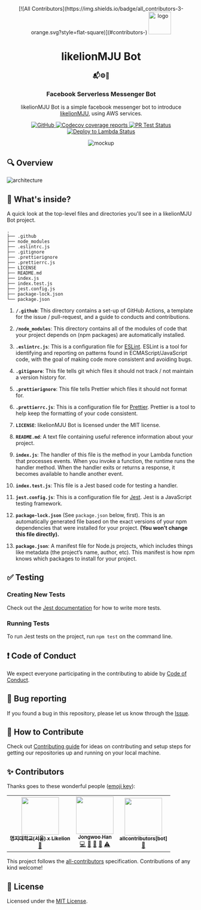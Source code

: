 <p align="center">
<!-- ALL-CONTRIBUTORS-BADGE:START - Do not remove or modify this section -->
[![All Contributors](https://img.shields.io/badge/all_contributors-3-orange.svg?style=flat-square)](#contributors-)
<!-- ALL-CONTRIBUTORS-BADGE:END -->
  <a href="https://github.com/likelionmju">
    <img alt="logo" src="https://likelionmju-serverless-bot-bucket.s3.ap-northeast-2.amazonaws.com/assets/images/likelionmju_logo.png" width="60" />
  </a>
</p>
<h1 align="center">
  likelionMJU Bot
</h1>

<h3 align="center">
  📬⚙️🤖
</h3>

<h3 align="center">
  Facebook Serverless Messenger Bot
</h3>

<p align="center">
  likelionMJU Bot is a simple facebook messenger bot to introduce <a href="https://github.com/likelionmju">likelionMJU</a>, using AWS services.
</p>

<p align="center">
  <a href="LICENSE">
    <img alt="GitHub" src="https://img.shields.io/github/license/jongwooo/likelionmju-serverless-bot?color=blue">
  </a>
  <a href="https://codecov.io/gh/jongwooo/likelionmju-serverless-bot">
    <img alt="Codecov coverage reports" src="https://codecov.io/gh/jongwooo/likelionmju-serverless-bot/branch/master/graph/badge.svg" />
  </a>
  <a href="https://github.com/jongwooo/likelionmju-serverless-bot/actions?query=workflow%3A%22PR+Test%22">
    <img alt="PR Test Status" src="https://github.com/jongwooo/likelionmju-serverless-bot/workflows/PR%20Test/badge.svg">
  </a>
  <a href="https://github.com/jongwooo/likelionmju-serverless-bot/actions?query=workflow%3A%22Deploy+to+lambda%22">
    <img alt="Deploy to Lambda Status" src="https://github.com/jongwooo/likelionmju-serverless-bot/workflows/Deploy%20to%20Lambda/badge.svg">
  </a>
</p>

<p align="center">
  <img alt="mockup" src="https://likelionmju-serverless-bot-bucket.s3.ap-northeast-2.amazonaws.com/assets/images/mockup.png">
</p>

## 🔍 Overview

<img alt="architecture" src="https://likelionmju-serverless-bot-bucket.s3.ap-northeast-2.amazonaws.com/assets/images/architecture.png">

## 🧐 What's inside?

A quick look at the top-level files and directories you'll see in a likelionMJU Bot project.

    .
    ├── .github
    ├── node_modules
    ├── .eslintrc.js
    ├── .gitignore
    ├── .prettierignore
    ├── .prettierrc.js
    ├── LICENSE
    ├── README.md
    ├── index.js
    ├── index.test.js
    ├── jest.config.js
    ├── package-lock.json
    └── package.json

1.  **`/.github`**: This directory contains a set-up of GitHub Actions, a template for the issue / pull-request, and a guide to conducts and contributions.

2.  **`/node_modules`**: This directory contains all of the modules of code that your project depends on (npm packages) are automatically installed.

3.  **`.eslintrc.js`**: This is a configuration file for [ESLint](https://eslint.org/). ESLint is a tool for identifying and reporting on patterns found in ECMAScript/JavaScript code, with the goal of making code more consistent and avoiding bugs.

4.  **`.gitignore`**: This file tells git which files it should not track / not maintain a version history for.

5.  **`.prettierignore`**: This file tells Prettier which files it should not format for.

6.  **`.prettierrc.js`**: This is a configuration file for [Prettier](https://prettier.io/). Prettier is a tool to help keep the formatting of your code consistent.

7.  **`LICENSE`**: likelionMJU Bot is licensed under the MIT license.

8.  **`README.md`**: A text file containing useful reference information about your project.

9.  **`index.js`**: The handler of this file is the method in your Lambda function that processes events. When you invoke a function, the runtime runs the handler method. When the handler exits or returns a response, it becomes available to handle another event.

10. **`index.test.js`**: This file is a Jest based code for testing a handler.

11. **`jest.config.js`**: This is a configuration file for [Jest](https://jestjs.io/). Jest is a JavaScript testing framework.

12. **`package-lock.json`** (See `package.json` below, first). This is an automatically generated file based on the exact versions of your npm dependencies that were installed for your project. **(You won’t change this file directly).**

13. **`package.json`**: A manifest file for Node.js projects, which includes things like metadata (the project’s name, author, etc). This manifest is how npm knows which packages to install for your project.

## ✅ Testing

### Creating New Tests

Check out the [Jest documentation](https://jestjs.io/docs/en/using-matchers) for how to write more tests.

### Running Tests

To run Jest tests on the project, run `npm test` on the command line.

## ❗ Code of Conduct

We expect everyone participating in the contributing to abide by [Code of Conduct](.github/CODE_OF_CONDUCT.md).

## 🐛 Bug reporting

If you found a bug in this repository, please let us know through the [Issue](https://github.com/jongwooo/likelionmju-serverless-bot/issues).

## 🤝 How to Contribute

Check out [Contributing guide](.github/CONTRIBUTING.md) for ideas on contributing and setup steps for getting our repositories up and running on your local machine.

## ✨ Contributors

Thanks goes to these wonderful people ([emoji key](https://allcontributors.org/docs/en/emoji-key)):

<!-- ALL-CONTRIBUTORS-LIST:START - Do not remove or modify this section -->
<!-- prettier-ignore-start -->
<!-- markdownlint-disable -->
<table>
  <tr>
    <td align="center"><a href="http://likelion-mju.com"><img src="https://avatars3.githubusercontent.com/u/46788594?v=4" width="100px;" alt=""/><br /><sub><b>명지대학교(서울) x  Likelion</b></sub></a><br /><a href="https://github.com/jongwooo/likelionmju-serverless-bot/commits?author=likelionmyongji" title="Documentation">📖</a></td>
    <td align="center"><a href="https://github.com/jongwooo"><img src="https://avatars2.githubusercontent.com/u/44025432?v=4" width="100px;" alt=""/><br /><sub><b>Jongwoo Han</b></sub></a><br /><a href="https://github.com/jongwooo/likelionmju-serverless-bot/commits?author=jongwooo" title="Code">💻</a> <a href="https://github.com/jongwooo/likelionmju-serverless-bot/issues?q=author%3Ajongwooo" title="Bug reports">🐛</a> <a href="https://github.com/jongwooo/likelionmju-serverless-bot/commits?author=jongwooo" title="Documentation">📖</a> <a href="https://github.com/jongwooo/likelionmju-serverless-bot/pulls?q=is%3Apr+reviewed-by%3Ajongwooo" title="Reviewed Pull Requests">👀</a> <a href="https://github.com/jongwooo/likelionmju-serverless-bot/commits?author=jongwooo" title="Tests">⚠️</a></td>
    <td align="center"><a href="https://github.com/all-contributors/all-contributors-bot"><img src="https://avatars3.githubusercontent.com/u/46843839?v=4" width="100px;" alt=""/><br /><sub><b>allcontributors[bot]</b></sub></a><br /><a href="https://github.com/jongwooo/likelionmju-serverless-bot/commits?author=allcontributors" title="Documentation">📖</a></td>
  </tr>
</table>

<!-- markdownlint-enable -->
<!-- prettier-ignore-end -->
<!-- ALL-CONTRIBUTORS-LIST:END -->

This project follows the [all-contributors](https://github.com/all-contributors/all-contributors) specification. Contributions of any kind welcome!

## 📝 License

Licensed under the [MIT License](LICENSE).
